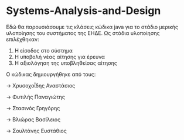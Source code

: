 # Systems-Analysis-and-Design

Εδώ θα παρουσιάσουμε τις κλάσεις κώδικα java για το στάδιο μερικής υλοποίησης του συστήματος της ΕΗΔΕ.
Ως στάδια υλοποίησης επιλέχθηκαν:
1. Η είσοδος στο σύστημα
2. Η υποβολή νέας αίτησης για έρευνα
3. Η αξιολόγηση της υποβληθείσας αίτησης

Ο κώδικας δημιουργήθηκε από τους:

 -> Χρυσοχοΐδης Αναστάσιος
 
 -> Φυτιλής Παναγιώτης
 
 -> Στασινός Γρηγόρης
 
 -> Βλιώρας Βασίλειος
 
 -> Σουλτάνης Ευστάθιος
 
